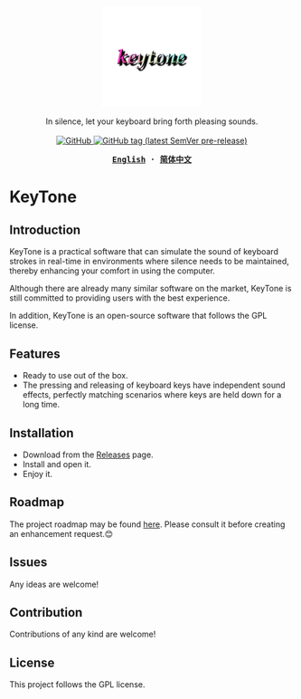 <p align="center" style="text-align: center">
  <img src="./frontend/src/assets/img/KeyTone.png" width="35%"><br/>
</p>
<p align="center">
  In silence, let your keyboard bring forth pleasing sounds.
  <br/>
  <br/>
  <a href="https://github.com/LuSrackhall/KeyTone/blob/main/LICENSE">
    <img alt="GitHub" src="https://img.shields.io/github/license/LuSrackhall/KeyTone"/>
  </a>
  <a href="https://github.com/LuSrackhall/KeyTone/tags" rel="nofollow">
    <img alt="GitHub tag (latest SemVer pre-release)" src="https://img.shields.io/github/v/tag/LuSrackhall/KeyTone?include_prereleases&label=version"/>
  </a>
</p>

<div align="center">
<strong>
<samp>

[English](README.md) · [简体中文](README.zh-CN.md)

</samp>
</strong>
</div>

# KeyTone

## Introduction

KeyTone is a practical software that can simulate the sound of keyboard strokes in real-time in environments where silence needs to be maintained, thereby enhancing your comfort in using the computer.

Although there are already many similar software on the market, KeyTone is still committed to providing users with the best experience.

In addition, KeyTone is an open-source software that follows the GPL license.

## Features

* Ready to use out of the box.
* The pressing and releasing of keyboard keys have independent sound effects, perfectly matching scenarios where keys are held down for a long time.

## Installation

* Download from the [Releases](https://github.com/LuSrackhall/KeyTone/releases) page.
* Install and open it.
* Enjoy it.

## Roadmap

The project roadmap may be found [here](https://github.com/LuSrackhall/KeyTone/milestones). Please consult it before creating an enhancement request.😊

## Issues

Any ideas are welcome!

## Contribution

Contributions of any kind are welcome!

## License

This project follows the GPL license.
